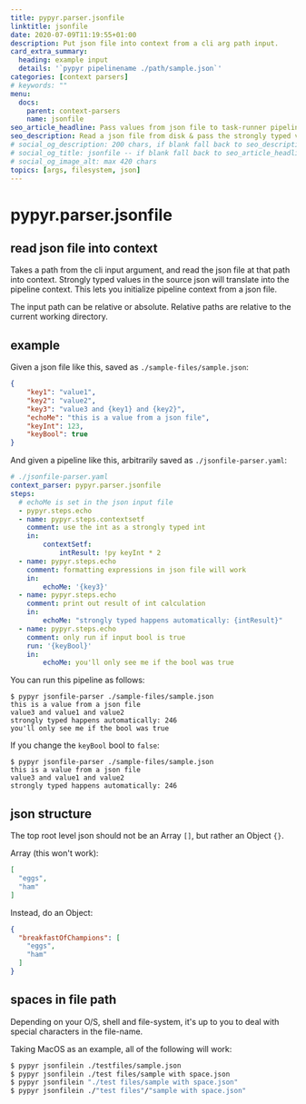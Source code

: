 ```yaml
---
title: pypyr.parser.jsonfile
linktitle: jsonfile
date: 2020-07-09T11:19:55+01:00
description: Put json file into context from a cli arg path input.
card_extra_summary:
  heading: example input
  details: '`pypyr pipelinename ./path/sample.json`'
categories: [context parsers]
# keywords: ""
menu:
  docs:
    parent: context-parsers
    name: jsonfile
seo_article_headline: Pass values from json file to task-runner pipeline.
seo_description: Read a json file from disk & pass the strongly typed values to the pipeline's context. Use json file inside pipeline.
# social_og_description: 200 chars, if blank fall back to seo_description then description
# social_og_title: jsonfile -- if blank fall back to seo_article_headline > .Title. Max 70 chars
# social_og_image_alt: max 420 chars
topics: [args, filesystem, json]
---
```

# pypyr.parser.jsonfile
## read json file into context
Takes a path from the cli input argument, and read the json file at that path
into context. Strongly typed values in the source json will translate into the
pipeline context. This lets you initialize pipeline context from a json file.

The input path can be relative or absolute. Relative paths are relative to the
current working directory.

## example
Given a json file like this, saved as `./sample-files/sample.json`:

```json
{
    "key1": "value1",
    "key2": "value2",
    "key3": "value3 and {key1} and {key2}",
    "echoMe": "this is a value from a json file",
    "keyInt": 123,
    "keyBool": true
}
```

And given a pipeline like this, arbitrarily saved as `./jsonfile-parser.yaml`:

```yaml
# ./jsonfile-parser.yaml
context_parser: pypyr.parser.jsonfile
steps:
  # echoMe is set in the json input file
  - pypyr.steps.echo
  - name: pypyr.steps.contextsetf
    comment: use the int as a strongly typed int
    in:
        contextSetf:
            intResult: !py keyInt * 2
  - name: pypyr.steps.echo
    comment: formatting expressions in json file will work
    in:
        echoMe: '{key3}'
  - name: pypyr.steps.echo
    comment: print out result of int calculation
    in:
        echoMe: "strongly typed happens automatically: {intResult}"
  - name: pypyr.steps.echo
    comment: only run if input bool is true
    run: '{keyBool}'
    in:
        echoMe: you'll only see me if the bool was true
```

You can run this pipeline as follows:
```text
$ pypyr jsonfile-parser ./sample-files/sample.json
this is a value from a json file
value3 and value1 and value2
strongly typed happens automatically: 246
you'll only see me if the bool was true
```

If you change the `keyBool` bool to `false`:

```text
$ pypyr jsonfile-parser ./sample-files/sample.json
this is a value from a json file
value3 and value1 and value2
strongly typed happens automatically: 246
```

## json structure
The top root level json should not be an Array `[]`, but rather an Object `{}`.

Array (this won't work):

```json
[
  "eggs",
  "ham"
]
```

Instead, do an Object:

```json
{
  "breakfastOfChampions": [
    "eggs",
    "ham"
  ]
}
```

## spaces in file path
Depending on your O/S, shell and file-system, it's up to you to deal with 
special characters in the file-name. 

Taking MacOS as an example, all of the following will work:

```bash
$ pypyr jsonfilein ./testfiles/sample.json
$ pypyr jsonfilein ./test files/sample with space.json
$ pypyr jsonfilein "./test files/sample with space.json"
$ pypyr jsonfilein ./"test files"/"sample with space.json"
```